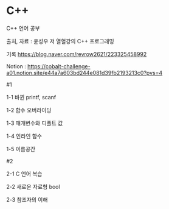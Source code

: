 # C++
C++ 언어 공부

출처, 자료 : 윤성우 저 열혈강의 C++ 프로그래밍

기록 https://blog.naver.com/revrow2621/223325458992

Notion : https://cobalt-challenge-a01.notion.site/e44a7a603bd244e081d39fb2193213c0?pvs=4

#1

1-1 바뀐 printf, scanf

1-2 함수 오버라이딩

1-3 매개변수와 디폴트 값

1-4 인라인 함수

1-5 이름공간

#2

2-1 C 언어 복습

2-2 새로운 자료형 bool

2-3 참조자의 이해
